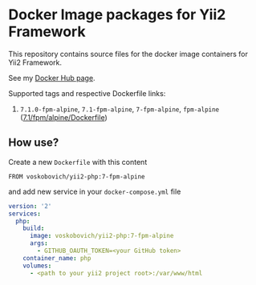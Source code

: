 Docker Image packages for Yii2 Framework 
===

This repository contains source files for the docker image containers for Yii2 Framework.

See my [Docker Hub page](https://hub.docker.com/u/voskobovich).

Supported tags and respective Dockerfile links:

1. `7.1.0-fpm-alpine`, `7.1-fpm-alpine`, `7-fpm-alpine`, `fpm-alpine` ([7.1/fpm/alpine/Dockerfile](https://github.com/voskobovich/yii2-docker/blob/master/php/7.1/alpine/Dockerfile))

## How use?

Create a new `Dockerfile` with this content

```text
FROM voskobovich/yii2-php:7-fpm-alpine
```

and add new service in your `docker-compose.yml` file

```yaml
version: '2'
services:
  php:
    build:
      image: voskobovich/yii2-php:7-fpm-alpine
      args:
        - GITHUB_OAUTH_TOKEN=<your GitHub token>
    container_name: php
    volumes:
      - <path to your yii2 project root>:/var/www/html
```
